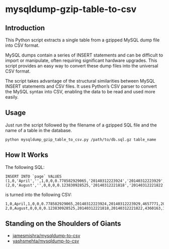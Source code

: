 # mysqldump-gzip-table-to-csv

## Introduction

This Python script extracts a single table from a gzipped MySQL dump file into CSV format.

MySQL dumps contain a series of INSERT statements and can be difficult to import or manipulate, often requiring significant hardware upgrades. This script provides an easy way to convert these dump files into the universal CSV format.

The script takes advantage of the structural similarities between MySQL INSERT statements and CSV files. It uses Python’s CSV parser to convert the MySQL syntax into CSV, enabling the data to be read and used more easily.

## Usage

Just run the script followed by the filename of a gzipped SQL file and the name of a table in the database.

`python mysqldump_gzip_table_to_csv.py /path/to/db.sql.gz table_name`

## How It Works

The following SQL:

    INSERT INTO `page` VALUES (1,0,'April','',1,0,0,0.778582929065,'20140312223924','20140312223929',4657771,20236,0),
    (2,0,'August','',0,0,0,0.123830928525,'20140312221818','20140312221822',4360163,11466,0);

is turned into the following CSV:

    1,0,April,1,0,0,0.778582929065,20140312223924,20140312223929,4657771,20236,0
    2,0,August,0,0,0,0.123830928525,20140312221818,20140312221822,4360163,11466,0

## Standing on the Shoulders of Giants

- [jamesmishra/mysqldump-to-csv](https://github.com/jamesmishra/mysqldump-to-csv)
- [yashsmehta/mysqldump-to-csv](https://github.com/yashsmehta/mysqldump-to-csv)

